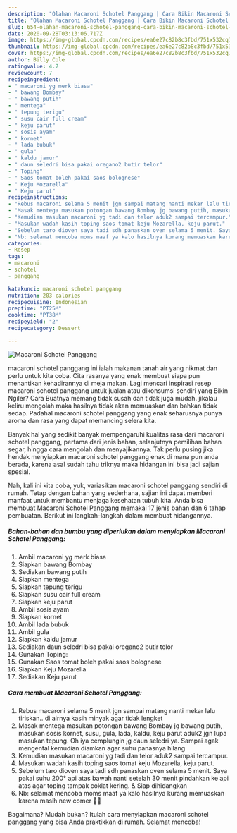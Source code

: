 ```yaml
---
description: "Olahan Macaroni Schotel Panggang | Cara Bikin Macaroni Schotel Panggang Yang Bisa Manjain Lidah"
title: "Olahan Macaroni Schotel Panggang | Cara Bikin Macaroni Schotel Panggang Yang Bisa Manjain Lidah"
slug: 654-olahan-macaroni-schotel-panggang-cara-bikin-macaroni-schotel-panggang-yang-bisa-manjain-lidah
date: 2020-09-28T03:13:06.717Z
image: https://img-global.cpcdn.com/recipes/ea6e27c82b8c3fbd/751x532cq70/macaroni-schotel-panggang-foto-resep-utama.jpg
thumbnail: https://img-global.cpcdn.com/recipes/ea6e27c82b8c3fbd/751x532cq70/macaroni-schotel-panggang-foto-resep-utama.jpg
cover: https://img-global.cpcdn.com/recipes/ea6e27c82b8c3fbd/751x532cq70/macaroni-schotel-panggang-foto-resep-utama.jpg
author: Billy Cole
ratingvalue: 4.7
reviewcount: 7
recipeingredient:
- " macaroni yg merk biasa"
- " bawang Bombay"
- " bawang putih"
- " mentega"
- " tepung terigu"
- " susu cair full cream"
- " keju parut"
- " sosis ayam"
- " kornet"
- " lada bubuk"
- " gula"
- " kaldu jamur"
- " daun seledri bisa pakai oregano2 butir telor"
- " Toping"
- " Saos tomat boleh pakai saos bolognese"
- " Keju Mozarella"
- " Keju parut"
recipeinstructions:
- "Rebus macaroni selama 5 menit jgn sampai matang nanti mekar lalu tiriskan.. di airnya kasih minyak agar tidak lengket"
- "Masak mentega masukan potongan bawang Bombay jg bawang putih, masukan sosis kornet, susu, gula, lada, kaldu, keju parut aduk2 jgn lupa masukan tepung. Oh iya cemplungin jg daun seledri ya. Sampai agak mengental kemudian diamkan agar suhu panasnya hilang"
- "Kemudian masukan macaroni yg tadi dan telor aduk2 sampai tercampur."
- "Masukan wadah kasih toping saos tomat keju Mozarella, keju parut."
- "Sebelum taro dioven saya tadi sdh panaskan oven selama 5 menit. Saya pakai suhu 200° api atas bawah nanti setelah 30 menit pindahkan ke api atas agar toping tampak coklat kering. &amp; Siap dihidangkan"
- "Nb: selamat mencoba moms maaf ya kalo hasilnya kurang memuaskan karena masih new comer 🙏😁"
categories:
- Resep
tags:
- macaroni
- schotel
- panggang

katakunci: macaroni schotel panggang 
nutrition: 203 calories
recipecuisine: Indonesian
preptime: "PT25M"
cooktime: "PT38M"
recipeyield: "2"
recipecategory: Dessert

---
```



![Macaroni Schotel Panggang](https://img-global.cpcdn.com/recipes/ea6e27c82b8c3fbd/751x532cq70/macaroni-schotel-panggang-foto-resep-utama.jpg)


macaroni schotel panggang ini ialah makanan tanah air yang nikmat dan perlu untuk kita coba. Cita rasanya yang enak membuat siapa pun menantikan kehadirannya di meja makan.
Lagi mencari inspirasi resep macaroni schotel panggang untuk jualan atau dikonsumsi sendiri yang Bikin Ngiler? Cara Buatnya memang tidak susah dan tidak juga mudah. jikalau keliru mengolah maka hasilnya tidak akan memuaskan dan bahkan tidak sedap. Padahal macaroni schotel panggang yang enak seharusnya punya aroma dan rasa yang dapat memancing selera kita.

Banyak hal yang sedikit banyak mempengaruhi kualitas rasa dari macaroni schotel panggang, pertama dari jenis bahan, selanjutnya pemilihan bahan segar, hingga cara mengolah dan menyajikannya. Tak perlu pusing jika hendak menyiapkan macaroni schotel panggang enak di mana pun anda berada, karena asal sudah tahu triknya maka hidangan ini bisa jadi sajian spesial.




Nah, kali ini kita coba, yuk, variasikan macaroni schotel panggang sendiri di rumah. Tetap dengan bahan yang sederhana, sajian ini dapat memberi manfaat untuk membantu menjaga kesehatan tubuh kita. Anda bisa membuat Macaroni Schotel Panggang memakai 17 jenis bahan dan 6 tahap pembuatan. Berikut ini langkah-langkah dalam membuat hidangannya.

<!--inarticleads1-->

##### Bahan-bahan dan bumbu yang diperlukan dalam menyiapkan Macaroni Schotel Panggang:

1. Ambil  macaroni yg merk biasa
1. Siapkan  bawang Bombay
1. Sediakan  bawang putih
1. Siapkan  mentega
1. Siapkan  tepung terigu
1. Siapkan  susu cair full cream
1. Siapkan  keju parut
1. Ambil  sosis ayam
1. Siapkan  kornet
1. Ambil  lada bubuk
1. Ambil  gula
1. Siapkan  kaldu jamur
1. Sediakan  daun seledri bisa pakai oregano2 butir telor
1. Gunakan  Toping:
1. Gunakan  Saos tomat boleh pakai saos bolognese
1. Siapkan  Keju Mozarella
1. Sediakan  Keju parut




<!--inarticleads2-->

##### Cara membuat Macaroni Schotel Panggang:

1. Rebus macaroni selama 5 menit jgn sampai matang nanti mekar lalu tiriskan.. di airnya kasih minyak agar tidak lengket
1. Masak mentega masukan potongan bawang Bombay jg bawang putih, masukan sosis kornet, susu, gula, lada, kaldu, keju parut aduk2 jgn lupa masukan tepung. Oh iya cemplungin jg daun seledri ya. Sampai agak mengental kemudian diamkan agar suhu panasnya hilang
1. Kemudian masukan macaroni yg tadi dan telor aduk2 sampai tercampur.
1. Masukan wadah kasih toping saos tomat keju Mozarella, keju parut.
1. Sebelum taro dioven saya tadi sdh panaskan oven selama 5 menit. Saya pakai suhu 200° api atas bawah nanti setelah 30 menit pindahkan ke api atas agar toping tampak coklat kering. &amp; Siap dihidangkan
1. Nb: selamat mencoba moms maaf ya kalo hasilnya kurang memuaskan karena masih new comer 🙏😁




Bagaimana? Mudah bukan? Itulah cara menyiapkan macaroni schotel panggang yang bisa Anda praktikkan di rumah. Selamat mencoba!
